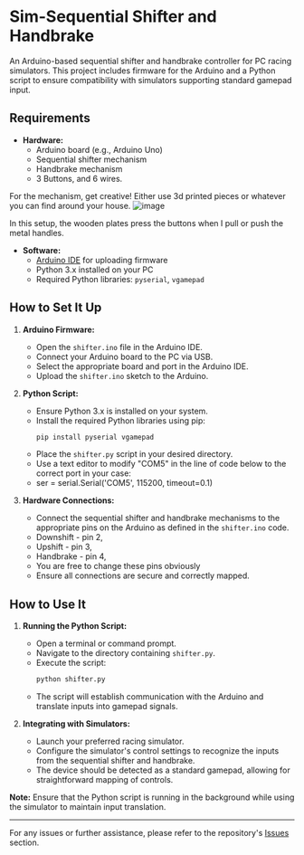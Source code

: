 # Sim-Sequential Shifter and Handbrake

An Arduino-based sequential shifter and handbrake controller for PC racing simulators. This project includes firmware for the Arduino and a Python script to ensure compatibility with simulators supporting standard gamepad input.

## Requirements

- **Hardware:**
  - Arduino board (e.g., Arduino Uno)
  - Sequential shifter mechanism
  - Handbrake mechanism
  - 3 Buttons, and 6 wires.

For the mechanism, get creative! Either use 3d printed pieces or whatever you can find around your house.
![image](https://github.com/user-attachments/assets/08c0e985-2675-4bed-846b-8a06467a9cf2)

In this setup, the wooden plates press the buttons when I pull or push the metal handles.

- **Software:**
  - [Arduino IDE](https://www.arduino.cc/en/software) for uploading firmware
  - Python 3.x installed on your PC
  - Required Python libraries: `pyserial`, `vgamepad`

## How to Set It Up

1. **Arduino Firmware:**
   - Open the `shifter.ino` file in the Arduino IDE.
   - Connect your Arduino board to the PC via USB.
   - Select the appropriate board and port in the Arduino IDE.
   - Upload the `shifter.ino` sketch to the Arduino.

2. **Python Script:**
   - Ensure Python 3.x is installed on your system.
   - Install the required Python libraries using pip:
     ```bash
     pip install pyserial vgamepad
     ```
   - Place the `shifter.py` script in your desired directory.
   - Use a text editor to modify "COM5" in the line of code below to the correct port in your case:
   - ser = serial.Serial('COM5', 115200, timeout=0.1)

3. **Hardware Connections:**
   - Connect the sequential shifter and handbrake mechanisms to the appropriate pins on the Arduino as defined in the `shifter.ino` code.
   - Downshift - pin 2,
   - Upshift - pin 3,
   - Handbrake - pin 4,
   - You are free to change these pins obviously 
   - Ensure all connections are secure and correctly mapped.

## How to Use It

1. **Running the Python Script:**
   - Open a terminal or command prompt.
   - Navigate to the directory containing `shifter.py`.
   - Execute the script:
     ```bash
     python shifter.py
     ```
   - The script will establish communication with the Arduino and translate inputs into gamepad signals.

2. **Integrating with Simulators:**
   - Launch your preferred racing simulator.
   - Configure the simulator's control settings to recognize the inputs from the sequential shifter and handbrake.
   - The device should be detected as a standard gamepad, allowing for straightforward mapping of controls.

**Note:** Ensure that the Python script is running in the background while using the simulator to maintain input translation.

---

For any issues or further assistance, please refer to the repository's [Issues](https://github.com/radu-matei1enciu/sim-seqshifter-handbrake/issues) section.
